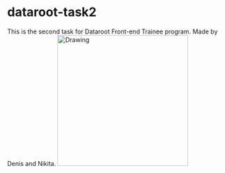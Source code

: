 # dataroot-task2
This is the second task for Dataroot Front-end Trainee program.
Made by Denis and Nikita.
<img src="http://i1.kym-cdn.com/entries/icons/original/000/021/807/4d7.png =300px" alt="Drawing" style="width: 300px;"/>
